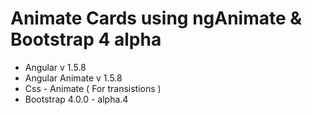 # Animate Cards using ngAnimate & Bootstrap 4 alpha
* Angular v 1.5.8
* Angular Animate v 1.5.8
* Css - Animate ( For transistions ) 
* Bootstrap 4.0.0 - alpha.4

